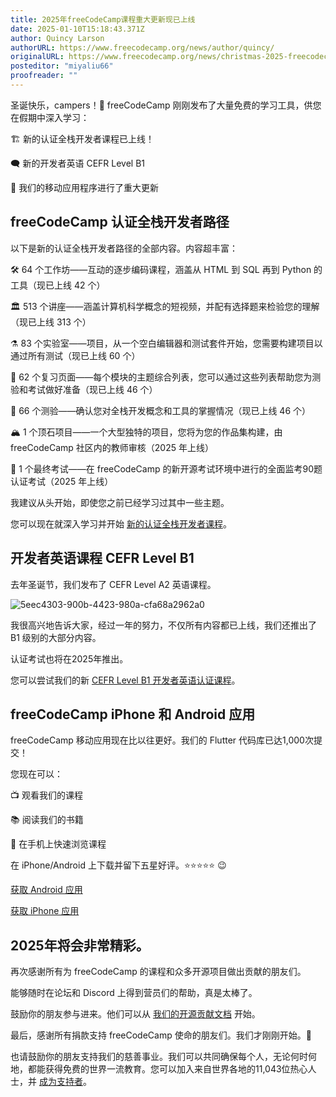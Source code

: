 ```yaml
---
title: 2025年freeCodeCamp课程重大更新现已上线
date: 2025-01-10T15:18:43.371Z
author: Quincy Larson
authorURL: https://www.freecodecamp.org/news/author/quincy/
originalURL: https://www.freecodecamp.org/news/christmas-2025-freecodecamp-curriculum-updates/
posteditor: "miyaliu66"
proofreader: ""
---
```


圣诞快乐，campers！🎄 freeCodeCamp 刚刚发布了大量免费的学习工具，供您在假期中深入学习：

<!-- more -->

🏗️ 新的认证全栈开发者课程已上线！

🗨️ 新的开发者英语 CEFR Level B1

🤳 我们的移动应用程序进行了重大更新

## freeCodeCamp 认证全栈开发者路径

以下是新的认证全栈开发者路径的全部内容。内容超丰富：

🛠️ 64 个工作坊——互动的逐步编码课程，涵盖从 HTML 到 SQL 再到 Python 的工具（现已上线 42 个）

🏛️ 513 个讲座——涵盖计算机科学概念的短视频，并配有选择题来检验您的理解（现已上线 313 个）

⚗️ 83 个实验室——项目，从一个空白编辑器和测试套件开始，您需要构建项目以通过所有测试（现已上线 60 个）

📰 62 个复习页面——每个模块的主题综合列表，您可以通过这些列表帮助您为测验和考试做好准备（现已上线 46 个）

🔬 66 个测验——确认您对全栈开发概念和工具的掌握情况（现已上线 46 个）

🏔️ 1 个顶石项目——一个大型独特的项目，您将为您的作品集构建，由 freeCodeCamp 社区内的教师审核（2025 年上线）

🤺 1 个最终考试——在 freeCodeCamp 的新开源考试环境中进行的全面监考90题认证考试（2025 年上线）

我建议从头开始，即使您之前已经学习过其中一些主题。

您可以现在就深入学习并开始 [新的认证全栈开发者课程][1]。

## 开发者英语课程 CEFR Level B1

去年圣诞节，我们发布了 CEFR Level A2 英语课程。

![5eec4303-900b-4423-980a-cfa68a2962a0](https://cdn.hashnode.com/res/hashnode/image/upload/v1735002125376/5eec4303-900b-4423-980a-cfa68a2962a0.png)

我很高兴地告诉大家，经过一年的努力，不仅所有内容都已上线，我们还推出了 B1 级别的大部分内容。

认证考试也将在2025年推出。

您可以尝试我们的新 [CEFR Level B1 开发者英语认证课程][2]。

## freeCodeCamp iPhone 和 Android 应用

freeCodeCamp 移动应用现在比以往更好。我们的 Flutter 代码库已达1,000次提交！

您现在可以：

📺 观看我们的课程

📚 阅读我们的书籍

🤳 在手机上快速浏览课程

在 iPhone/Android 上下载并留下五星好评。⭐️⭐️⭐️⭐️⭐️ 😉

[获取 Android 应用][3]

[获取 iPhone 应用][4]

## 2025年将会非常精彩。

再次感谢所有为 freeCodeCamp 的课程和众多开源项目做出贡献的朋友们。

能够随时在论坛和 Discord 上得到营员们的帮助，真是太棒了。

鼓励你的朋友参与进来。他们可以从 [我们的开源贡献文档][5] 开始。

最后，感谢所有捐款支持 freeCodeCamp 使命的朋友们。我们才刚刚开始。🥞

也请鼓励你的朋友支持我们的慈善事业。我们可以共同确保每个人，无论何时何地，都能获得免费的世界一流教育。您可以加入来自世界各地的11,043位热心人士，并 [成为支持者][6]。

[1]: https://www.freecodecamp.org/learn/full-stack-developer/
[2]: https://www.freecodecamp.org/learn/b1-english-for-developers/
[3]: https://play.google.com/store/apps/details?id=org.freecodecamp&hl=zh_CN
[4]: https://apps.apple.com/us/app/freecodecamp/id6446908151
[5]: https://contribute.freecodecamp.org
[6]: https://www.freecodecamp.org/donate

